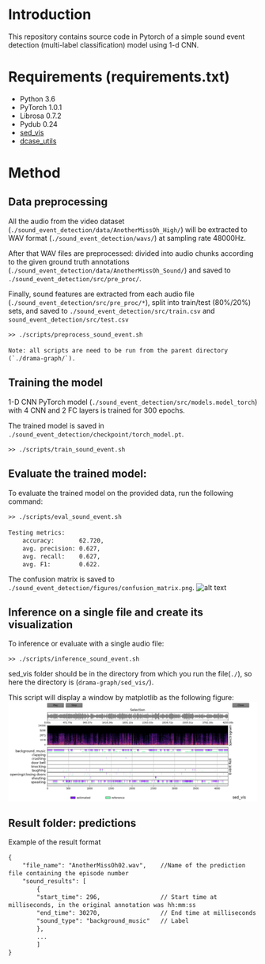 # Introduction
This repository contains source code in Pytorch of a simple sound event detection (multi-label classification) model using 1-d CNN.

# Requirements (requirements.txt)
* Python 3.6
* PyTorch 1.0.1
* Librosa 0.7.2
* Pydub 0.24
* [sed_vis](https://github.com/TUT-ARG/sed_vis)
* [dcase_utils](https://github.com/DCASE-REPO/dcase_util)

# Method 
## Data preprocessing
All the audio from the video dataset (`./sound_event_detection/data/AnotherMissOh_High/`) will be extracted to WAV format (`./sound_event_detection/wavs/`) at sampling rate 48000Hz. 

After that WAV files are preprocessed: divided into audio chunks according to the given ground truth annotations (`./sound_event_detection/data/AnotherMissOh_Sound/`) and saved to `./sound_event_detection/src/pre_proc/`.

Finally, sound features are extracted from each audio file (`./sound_event_detection/src/pre_proc/*`), split into train/test (80%/20%) sets, and saved to `./sound_event_detection/src/train.csv` and `sound_event_detection/src/test.csv`
```
>> ./scripts/preprocess_sound_event.sh

Note: all scripts are need to be run from the parent directory (`./drama-graph/`).
```

## Training the model
1-D CNN PyTorch model (`./sound_event_detection/src/models.model_torch`) with 4 CNN and 2 FC layers is trained for 300 epochs.

The trained model is saved in `./sound_event_detection/checkpoint/torch_model.pt`. 
```
>> ./scripts/train_sound_event.sh
```
## Evaluate the trained model:
To  evaluate the trained model on the provided data, run the following command:
```
>> ./scripts/eval_sound_event.sh

Testing metrics:
    accuracy:       62.720,
    avg. precision: 0.627,
    avg. recall:    0.627,
    avg. F1:        0.622.
```

The confusion matrix is saved to `./sound_event_detection/figures/confusion_matrix.png`.
![alt text](./figures/confusion_matrix.png "Confusion matrix")

## Inference on a single file and create its visualization
To inference or evaluate with a single audio file:
```
>> ./scripts/inference_sound_event.sh
```
sed_vis folder should be in the directory from which you run the file(`./`), so here the directory is (`drama-graph/sed_vis/`).

This script will display a window by matplotlib as the following figure:
![alt text](./figures/prediction_demo_visualization.png "Visualization")

## Result folder: predictions
Example of the result format 
```
{
    "file_name": "AnotherMissOh02.wav",    //Name of the prediction file containing the episode number 
    "sound_results": [
        {
        "start_time": 296,                 // Start time at milliseconds, in the original annotation was hh:mm:ss 
        "end_time": 30270,                 // End time at milliseconds
        "sound_type": "background_music"   // Label 
        },
        ...
        ]
}
```
